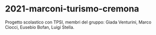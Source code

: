 # 2021-marconi-turismo-cremona
Progetto scolastico con TPSI, membri del gruppo: Giada Venturini, Marco Ciocci, Eusebio Bofan, Luigi Stella.
